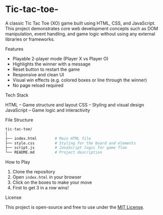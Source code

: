 # Tic-tac-toe-
A classic Tic Tac Toe (XO) game built using HTML, CSS, and JavaScript. This project demonstrates core web development concepts such as DOM manipulation, event handling, and game logic without using any external libraries or frameworks.


Features

* Playable 2-player mode (Player X vs Player O)
* Highlights the winner with a message
* Reset button to restart the game
* Responsive and clean UI
* Visual win effects (e.g. colored boxes or line through the winner)
* No page reload required



Tech Stack

HTML – Game structure and layout
CSS – Styling and visual design
JavaScript – Game logic and interactivity

File Structure

```bash
tic-tac-toe/
│
├── index.html        # Main HTML file
├── style.css         # Styling for the board and elements
├── script.js         # JavaScript logic for game flow
└── README.md         # Project description
```

 How to Play

1. Clone the repository
2. Open `index.html` in your browser
3. Click on the boxes to make your move
4. First to get 3 in a row wins!


 License

This project is open-source and free to use under the [MIT License](LICENSE).

